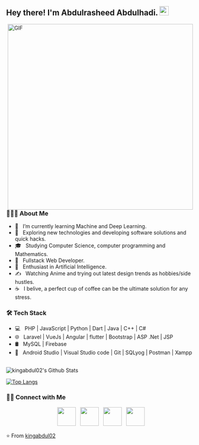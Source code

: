 <h2> Hey there! I'm Abdulrasheed Abdulhadi. <img src="https://github.com/kingabdul02/kingabdul02/blob/master/Hi.gif" width="25"></h2>
<img align="right" alt="GIF" src="https://raw.githubusercontent.com/kingabdul02/kingabdul02/master/gif3.gif" width="500"/>

<h3> 👨🏻‍💻 About Me </h3>

- 🔭 &nbsp; I’m currently learning Machine and Deep Learning.
- 🤔 &nbsp; Exploring new technologies and developing software solutions and quick hacks.
- 🎓 &nbsp; Studying Computer Science, computer programming and Mathematics.
- 💼 &nbsp; Fullstack Web Developer.
- 🌱 &nbsp; Enthusiast in Artificial Intelligence.
- ✍️ &nbsp; Watching Anime and trying out latest design trends as hobbies/side hustles.
- ☕ &nbsp; I belive, a perfect cup of coffee can be the ultimate solution for any stress. 

<h3>🛠 Tech Stack</h3>

- 💻 &nbsp; PHP | JavaScript | Python | Dart | Java | C++ | C#
- 🌐 &nbsp; Laravel | VueJs | Angular | flutter | Bootstrap | ASP .Net | JSP
- 🛢 &nbsp; MySQL | Firebase
- 🔧 &nbsp; Android Studio | Visual Studio code | Git | SQLyog | Postman | Xampp

<br>

<img align="center" src="https://github-readme-stats.vercel.app/api?username=kingabdul02&include_all_commits=true&count_private=true&show_icons=true&line_height=20&title_color=7A7ADB&icon_color=2234AE&text_color=D3D3D3&bg_color=0,000000,130F40" alt="kingabdul02's Github Stats">

</br>

[![Top Langs](https://github-readme-stats.vercel.app/api/top-langs/?username=kingabdul02&layout=compact&text_color=daf7dc&bg_color=151515)](https://github.com/kingabdul02/github-readme-stats)


<h3> 🤝🏻 Connect with Me </h3>

<p align="center">
&nbsp; <a href="https://twitter.com/kingabdul02" target="_blank" rel="noopener noreferrer"><img src="https://img.icons8.com/plasticine/100/000000/twitter.png" width="50" /></a>  
&nbsp; <a href="https://www.instagram.com/kingabdul02/" target="_blank" rel="noopener noreferrer"><img src="https://img.icons8.com/plasticine/100/000000/instagram-new.png" width="50" /></a>  
&nbsp; <a href="https://www.linkedin.com/in/abdulrasheed-abdulhadi-281686231/" target="_blank" rel="noopener noreferrer"><img src="https://img.icons8.com/plasticine/100/000000/linkedin.png" width="50" /></a>
&nbsp; <a href="mailto:kingabdul0202@gmail.com" target="_blank" rel="noopener noreferrer"><img src="https://img.icons8.com/plasticine/100/000000/gmail.png"  width="50" /></a>
</p>

⭐️ From [kingabdul02](https://github.com/kingabdul02)
